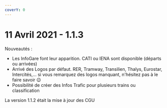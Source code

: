 ```yaml
---
coverY: 0
---
```


# 11 Avril 2021 - 1.1.3

Nouveautés :

* Les InfoGare font leur apparition. CATI ou IENA sont disponible (départs ou arrivées)
* Arrivé des Logos par défaut. RER, Tramway, Transilien, Thalys, Eurostar, Intercités,... si vous remarquez des logos manquant, n'hésitez pas à le faire savoir 😉
* Possibilité de créer des Infos Trafic pour plusieurs trains ou classification

La version 1.1.2 était la mise à jour des CGU
